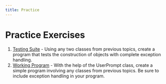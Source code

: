 ```yaml
---
title: Practice
---
```

# Practice Exercises

1. [Testing Suite](TestingSuite.md) - Using any two classes from previous topics, create a program that tests the construction of objects with complete exception handling.
2. [Working Program](WorkingProgram.md) - With the help of the UserPrompt class, create a simple program involving any classes from previous topics. Be sure to include exception handling in your program.
